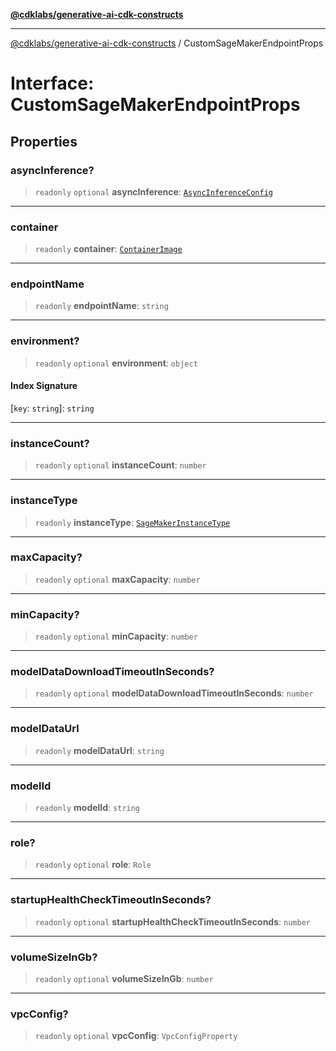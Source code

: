[**@cdklabs/generative-ai-cdk-constructs**](../README.md)

***

[@cdklabs/generative-ai-cdk-constructs](../README.md) / CustomSageMakerEndpointProps

# Interface: CustomSageMakerEndpointProps

## Properties

### asyncInference?

> `readonly` `optional` **asyncInference**: [`AsyncInferenceConfig`](AsyncInferenceConfig.md)

***

### container

> `readonly` **container**: [`ContainerImage`](../classes/ContainerImage.md)

***

### endpointName

> `readonly` **endpointName**: `string`

***

### environment?

> `readonly` `optional` **environment**: `object`

#### Index Signature

\[`key`: `string`\]: `string`

***

### instanceCount?

> `readonly` `optional` **instanceCount**: `number`

***

### instanceType

> `readonly` **instanceType**: [`SageMakerInstanceType`](../classes/SageMakerInstanceType.md)

***

### maxCapacity?

> `readonly` `optional` **maxCapacity**: `number`

***

### minCapacity?

> `readonly` `optional` **minCapacity**: `number`

***

### modelDataDownloadTimeoutInSeconds?

> `readonly` `optional` **modelDataDownloadTimeoutInSeconds**: `number`

***

### modelDataUrl

> `readonly` **modelDataUrl**: `string`

***

### modelId

> `readonly` **modelId**: `string`

***

### role?

> `readonly` `optional` **role**: `Role`

***

### startupHealthCheckTimeoutInSeconds?

> `readonly` `optional` **startupHealthCheckTimeoutInSeconds**: `number`

***

### volumeSizeInGb?

> `readonly` `optional` **volumeSizeInGb**: `number`

***

### vpcConfig?

> `readonly` `optional` **vpcConfig**: `VpcConfigProperty`
